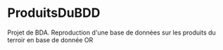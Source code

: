 # ProduitsDuBDD
Projet de BDA. Reproduction d'une base de données sur les produits du terroir en base de donnée OR
